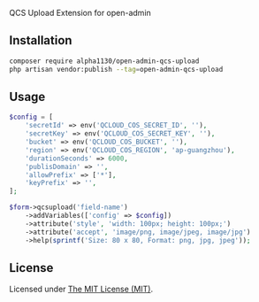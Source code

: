 QCS Upload Extension for open-admin

## Installation

```bash
composer require alpha1130/open-admin-qcs-upload
php artisan vendor:publish --tag=open-admin-qcs-upload
```

## Usage

```php
$config = [
    'secretId' => env('QCLOUD_COS_SECRET_ID', ''),
    'secretKey' => env('QCLOUD_COS_SECRET_KEY', ''),
    'bucket' => env('QCLOUD_COS_BUCKET', ''),
    'region' => env('QCLOUD_COS_REGION', 'ap-guangzhou'),
    'durationSeconds' => 6000,
    'publisDomain' => '',
    'allowPrefix' => ['*'],
    'keyPrefix' => '',
];

$form->qcsupload('field-name')
    ->addVariables(['config' => $config])
    ->attribute('style', 'width: 100px; height: 100px;')
    ->attribute('accept', 'image/png, image/jpeg, image/jpg')
    ->help(sprintf('Size: 80 x 80, Format: png, jpg, jpeg'));
```

License
------------
Licensed under [The MIT License (MIT)](LICENSE).
